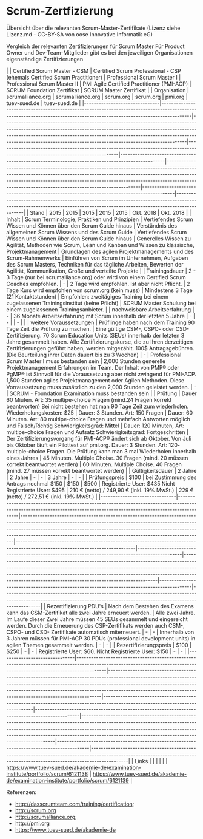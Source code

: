 # Scrum-Zertfizierung
Übersicht über die relevanten Scrum-Master-Zertifikate
(Lizenz siehe Lizenz.md - CC-BY-SA von oose Innovative Informatik eG)


Vergleich der relevanten Zertifizierungen für Scrum Master
Für Product Owner und Dev-Team-Mitglieder gibt es bei den jeweiligen Organisationen eigenständige Zertifizierungen

|                               | Certified Scrum Master - CSM                                                                                                                                           | Certified Scrum Professional - CSP (ehemals Certified Scrum Practitioner)                                                                                                                                                                                                                                           | Professional Scrum Master I                                                                                                   | Professional Scrum Master II                                                                   | PMI Agile Certified Practitioner (PMI-ACP)                                                                                                                                                                                                                                                                  | SCRUM Foundation Zertifikat                                                               | SCRUM Master Zertifikat                                                                                                                                                   |
| Organisation                  | scrumalliance.org                                                                                                                                                      | scrumalliance.org                                                                                                                                                                                                                                                                                                   | scrum.org                                                                                                                     | scrum.org                                                                                      | pmi.org                                                                                                                                                                                                                                                                                                     | tuev-sued.de                                                                              | tuev-sued.de                                                                                                                                                              |
|-------------------------------|------------------------------------------------------------------------------------------------------------------------------------------------------------------------|---------------------------------------------------------------------------------------------------------------------------------------------------------------------------------------------------------------------------------------------------------------------------------------------------------------------|-------------------------------------------------------------------------------------------------------------------------------|------------------------------------------------------------------------------------------------|-------------------------------------------------------------------------------------------------------------------------------------------------------------------------------------------------------------------------------------------------------------------------------------------------------------|-------------------------------------------------------------------------------------------|---------------------------------------------------------------------------------------------------------------------------------------------------------------------------|
| Stand                         | 2015                                                                                                                                                                   | 2015                                                                                                                                                                                                                                                                                                                | 2015                                                                                                                          | 2015                                                                                           | 2015                                                                                                                                                                                                                                                                                                        | Okt. 2018                                                                                 | Okt. 2018                                                                                                                                                                  |
| Inhalt                        | Scrum Terminologie, Praktiken und Prinzipien                                                                                                                           | Vertiefendes Scrum Wissen und Können über den Scrum Guide hinaus                                                                                                                                                                                                                                                    | Verständnis des allgemeinen Scrum Wissens und des Scrum Guide                                                                 | Vertiefendes Scrum Wissen und Können über den Scrum Guide hinaus                               | Generelles Wissen zu Agilität, Methoden wie Scrum, Lean und Kanban und Wissen zu klassische, Projektmanagement                                                                                                                                                                                              | Grundlagen des agilen Projektmanagements und des Scrum-Rahmenwerks                        | Einführen von Scrum im Unternehmen, Aufgaben des Scrum Masters, Techniken für das tägliche Arbeiten, Bewerten der Agilität, Kommunikation, Große und verteilte Projekte   |
| Trainingsdauer                | 2 - 3 Tage (nur bei scrumalliance.org) oder wird von einem Certified Scrum Coaches empfohlen.                                                                          | -                                                                                                                                                                                                                                                                                                                   | 2 Tage wird empfohlen. Ist aber nicht Pflicht.                                                                                | 2 Tage Kurs wird empfohlen von scrum.org (kein muss)                                           | Mindestens 3 Tage (21 Kontaktstunden)                                                                                                                                                                                                                                                                       | Empfohlen: zweitägiges Training bei einem zugelassenen Trainingsinstitut (keine Pflicht)  | SCRUM Master Schulung bei einem zugelassenen Trainingsanbieter.                                                                                                           |
| nachweisbare Arbeitserfahrung | -                                                                                                                                                                      | 36 Monate Arbeitserfahrung mit Scrum innerhalb der letzten 5 Jahre                                                                                                                                                                                                                                                  | -                                                                                                                             | -                                                                                              |                                                                                                                                                                                                                                                                                                             | -                                                                                         |                                                                                                                                                                           |
| weitere Voraussetzungen       | Prüflinge haben nach dem Training 90 Tage Zeit die Prüfung zu machen.                                                                                                  | Eine gültige CSM-, CSPO- oder CSD- Zertifizierung. 70 Scrum Education Units (SEUs) innerhalb der letzten 3 Jahre gesammelt haben. Alle Zertifizierungskurse, die zu Ihren derzeitigen Zertifizierungen geführt haben, werden mitgezählt. 100$ Antragsgebühren. (Die Beurteilung ihrer Daten dauert bis zu 3 Wochen) | -                                                                                                                             | Professional Scrum Master I muss bestanden sein                                                |  2,000 Stunden generelle Projektmanagement Erfahrungen im Team. Der Inhalt von PMP® oder PgMP® ist Sinnvoll für die Voraussetzung aber nicht zwingend für PMI-ACP. 1,500 Stunden agiles Projektmanagement oder Agilen Methoden. Diese Vorraussetzung muss zusätzlich zu den 2,000 Stunden geleistet werden. | -                                                                                         | SCRUM - Foundation Examination muss bestanden sein                                                                                                                        |
| Prüfung                       | Dauer 60 Miuten. Art: 35 multipe-choice Fragen (mind.24 Fragen korrekt beantworten) Bei nicht bestehen hat man 90 Tage Zeit zum wiederholen. Wiederholungskosten: $25  | Dauer: 3 Stunden. Art: 150 Fragen                                                                                                                                                                                                                                                                                   | Dauer: 60 Minuten. Art: 80 multipe-choice Fragen und mehrfach Antworten möglich und Falsch/Richtig Schwierigkeitsgrad: Mittel | Dauer: 120 Minuten, Art: multipe-choice Fragen und Aufsatz Schwierigkeitsgrad: Fortgeschritten | Der Zertifizierungsvorgang für PMI-ACP® ändert sich ab Oktober. Von Juli bis Oktober läuft ein Pilottest auf pmi.org. Dauer: 3 Stunden. Art: 120- multiple-choice Fragen. Die Prüfung kann man 3 mal Wiederholen innerhalb eines Jahres                                                                     | 45 Minuten. Multiple Choise. 30 Fragen (mind. 20 müssen korrekt beantwortet werden)       | 60 Minuten. Multiple Choise. 40 Fragen (mind. 27 müssen korrekt beantwortet werden)                                                                                       |
| Gültigkeitsdauer              | 2 Jahre                                                                                                                                                                | 2 Jahre                                                                                                                                                                                                                                                                                                             | -                                                                                                                             | -                                                                                              | 3 Jahre                                                                                                                                                                                                                                                                                                     | -                                                                                         | -                                                                                                                                                                         |
| Prüfungspreis                 | $100                                                                                                                                                                   | bei Zustimmung des Antrags nochmal $150                                                                                                                                                                                                                                                                             | $150                                                                                                                          | $500                                                                                           | Registrierte User: $435 Nicht Registrierte User: $495                                                                                                                                                                                                                                                       | 210 € (netto) / 249,90 € (inkl. 19% MwSt.)                                                | 229 € (netto) / 272,51 € (inkl. 19% MwSt.)                                                                                                                                |
|-------------------------------|------------------------------------------------------------------------------------------------------------------------------------------------------------------------|---------------------------------------------------------------------------------------------------------------------------------------------------------------------------------------------------------------------------------------------------------------------------------------------------------------------|-------------------------------------------------------------------------------------------------------------------------------|------------------------------------------------------------------------------------------------|-------------------------------------------------------------------------------------------------------------------------------------------------------------------------------------------------------------------------------------------------------------------------------------------------------------|-------------------------------------------------------------------------------------------|---------------------------------------------------------------------------------------------------------------------------------------------------------------------------|
| Rezertifizierung PDU's        | Nach dem Bestehen des Examens kann das CSM-Zertifikat alle zwei Jahre erneuert werden.                                                                                 |  Alle zwei Jahre. Im Laufe dieser Zwei Jahre müssen 45 SEUs gesammelt und eingereicht werden. Durch die Erneuerung des CSP-Zertifikats werden auch CSM-, CSPO- und CSD- Zertifikate automatisch miterneuert.                                                                                                        | -                                                                                                                             | -                                                                                              | Innerhalb von 3 Jahren müssen für PMI-ACP 30 PDUs (professional development units) in agilen Themen gesammelt werden.                                                                                                                                                                                       |  -                                                                                        | -                                                                                                                                                                         |
| Rezertifizierungspreis        | $100                                                                                                                                                                   | $250                                                                                                                                                                                                                                                                                                                | -                                                                                                                             | -                                                                                              | Registrierte User: $60. Nicht Registrierte User: $150                                                                                                                                                                                                                                                       |  -                                                                                        | -                                                                                                                                                                         |
|-------------------------------|------------------------------------------------------------------------------------------------------------------------------------------------------------------------|---------------------------------------------------------------------------------------------------------------------------------------------------------------------------------------------------------------------------------------------------------------------------------------------------------------------|-------------------------------------------------------------------------------------------------------------------------------|------------------------------------------------------------------------------------------------|-------------------------------------------------------------------------------------------------------------------------------------------------------------------------------------------------------------------------------------------------------------------------------------------------------------|-------------------------------------------------------------------------------------------|---------------------------------------------------------------------------------------------------------------------------------------------------------------------------|
| Links                         |                                                                                                                                                                        |                                                                                                                                                                                                                                                                                                                     |                                                                                                                               |                                                                                                |                                                                                                                                                                                                                                                                                                             | https://www.tuev-sued.de/akademie-de/examination-institute/portfolio/scrum/6121138        | https://www.tuev-sued.de/akademie-de/examination-institute/portfolio/scrum/6121139                                                                                        |

Referenzen:
* http://dasscrumteam.com/training/certification; 
* http://scrum.org 
* http://scrumalliance.org; 
* http://pmi.org
* https://www.tuev-sued.de/akademie-de
